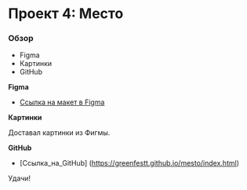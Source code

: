 # Проект 4: Место

### Обзор

* Figma
* Картинки
* GitHub

**Figma**

* [Ссылка на макет в Figma](https://www.figma.com/file/StZjf8HnoeLdiXS7dYrLAh/JavaScript.-Sprint-4)

**Картинки**

Доставал картинки из Фигмы.

**GitHub**

* [Ссылка_на_GitHub] (https://greenfestt.github.io/mesto/index.html)



Удачи!
